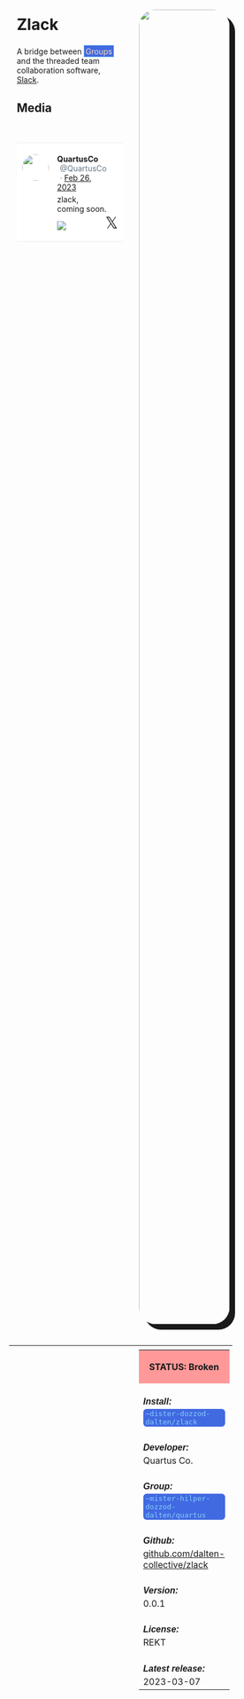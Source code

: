 <style>
	/* %wiki restyling */
.page a{display: inline-block;color: white;border: 1px solid black;margin-right: 6px;padding: 5px;background-color:#3366cc;border-radius:7px;}#page-title{display:none;}.sidebar{margin-right:-20px;padding-top:180px;background-image: url("https://i.imgur.com/enNS7bT.png");background-repeat:no-repeat;background-position-x:53%}#global-menu{border:2px solid cadetblue;}#global-menu a{display:block;margin-bottom:6px;}h1{font-size:2em;margin-top:0em}footer{text-align:left}
	/* Tooltip */
.tooltip {position: relative;display: inline-block;border-bottom: 1px dotted black;}
.tooltip .tooltiptext {visibility: hidden;width: 120px;background-color: black;color: #fff;text-align: center;padding: 5px 0;border-radius: 6px;
position: absolute;z-index: 1;}
.tooltip:hover .tooltiptext {visibility: visible;}
.logo {margin-top:-20px;margin-bottom:30px;margin-left:0px;box-shadow: 10px 10px;border-radius:30px;}
	/* Flexbox */
* {box-sizing: border-box;} body {margin: 0;} #main {display: flex;min-height: calc(100vh - 40vh);} #main > article {flex: 1;} #main > nav, #main > aside {flex: 0 0 20vw;} #main > nav {order: -1;} header{padding: 0em;} footer, article, nav, aside {padding: 1em;}
	/* Urmanac */
.urlink{display:inline-block;padding:1px 4px 1px 4px;font-family:monospace;color:LightSkyBlue; background:RoyalBlue;border-radius:6px;} .wlink{background-color: royalblue;border-radius: 0px;padding: 2px 2px 1px 2px;border: solid 1px lightskyblue;color: wheat;} .xlink{background-color: rgba(130, 130, 130, 20%);border-radius: 0px;padding: 2px 2px 1px 2px;border: solid 1px lightskyblue;color: black;} h5{margin-bottom:-1em;font-family:sans-serif}
img {max-width:100%;} .avator {border-radius:100px;width:48px;margin-right: 15px;} .tweet-wrap {max-width:490px;background: #fff;margin: 0 auto;margin-top: 50px;border-radius:3px;padding: 20px 30px 20px 10px;border-bottom: 1px solid #e6ecf0;border-top: 1px solid #e6ecf0;}.tweet-header {display: flex;align-items:flex-start;font-size:14px;}
.tweet-header-info {font-weight:bold;} .tweet-header-info span {color:#657786;font-weight:normal;margin-left: 5px;} .tweet-header-info p {font-weight:normal;margin-top: 5px;} .tweet-img-wrap {padding-left: 60px;}
</style>
<link href="https://fonts.googleapis.com/css?family=Asap" rel="stylesheet">
<link href="https://fonts.googleapis.com/css?family=Roboto" rel="stylesheet">



<div id="main"><article>

# Zlack

A bridge between <a class="wlink">Groups</a> and the threaded team collaboration software, <a href="https://slack.com/">Slack</a>.

## Media

<div class="tweet-wrap">
  <div class="tweet-header">
    <img src="https://pbs.twimg.com/profile_images/1569380141029294080/5RDinqyr_400x400.jpg" alt="" class="avator">
    <div class="tweet-header-info">
      QuartusCo <span>@QuartusCo</span><span> · <a href="https://x.com/QuartusCo/status/1629919483728121856">Feb 26, 2023</a>
</span>
      <p>zlack, coming soon.</p>
      <img src="https://i.imgur.com/yeT53FN.gif" style="max-width:320px">
    </div>    
  </div>
<span style="float: right;position: relative;font-size: 2em;top: -30;right: -20;">𝕏</span>
</div>

</article><aside>

<img src="https://i.imgur.com/CKFtIa5.png" style="margin-top:-10px;width:100%" class="logo">

<table style="width:100%">
  <tr><th style="background-color:#ff9999">

STATUS: Broken

</th></tr>
  <tr><td>
	<h5>  Install: </h5><br><span class="urlink"> ~dister-dozzod-dalten/zlack </span>
  </td></tr>

  <tr><td>
	<h5>   Developer: </h5><br>Quartus Co.
  </td></tr>

  <tr><td>
	<h5>  Group: </h5><br><span class="urlink"> ~mister-hilper-dozzod-dalten/quartus </span>
  </td></tr>

  <tr><td>
	<h5>  Github: </h5><br> <a href="https://github.com/dalten-collective/zlack">github.com/dalten-collective/zlack</a>
  </td></tr>

  <tr><td>
	<h5>  Version: </h5><br> 0.0.1
  </td></tr>

  <tr><td>
	<h5>  License: </h5><br> REKT
  </td></tr>

  <tr><td>
	<h5>  Latest release: </h5><br> 2023-03-07
  </td></tr>

</table> 

</aside></div>

---------------------------------

